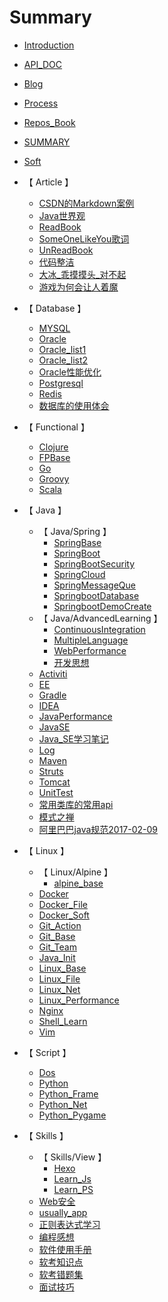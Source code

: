 # Summary

* [Introduction](README.md)

* [ API_DOC ](./API_DOC.md)
* [ Blog ](./Blog.md)
* [ Process ](./Process.md)
* [ Repos_Book ](./Repos_Book.md)
* [ SUMMARY ](./SUMMARY.md)
* [ Soft ](./Soft.md)
* 【 Article 】
    * [ CSDN的Markdown案例 ](./Article/CSDN的Markdown案例.md)
    * [ Java世界观 ](./Article/Java世界观.md)
    * [ ReadBook ](./Article/ReadBook.md)
    * [ SomeOneLikeYou歌词 ](./Article/SomeOneLikeYou歌词.md)
    * [ UnReadBook ](./Article/UnReadBook.md)
    * [ 代码整洁 ](./Article/代码整洁.md)
    * [ 大冰_乖摸摸头_对不起 ](./Article/大冰_乖摸摸头_对不起.md)
    * [ 游戏为何会让人着魔 ](./Article/游戏为何会让人着魔.md)
* 【 Database 】
    * [ MYSQL ](./Database/MYSQL.md)
    * [ Oracle ](./Database/Oracle.md)
    * [ Oracle_list1 ](./Database/Oracle_list1.md)
    * [ Oracle_list2 ](./Database/Oracle_list2.md)
    * [ Oracle性能优化 ](./Database/Oracle性能优化.md)
    * [ Postgresql ](./Database/Postgresql.md)
    * [ Redis ](./Database/Redis.md)
    * [ 数据库的使用体会 ](./Database/数据库的使用体会.md)
* 【 Functional 】
    * [ Clojure ](./Functional/Clojure.md)
    * [ FPBase ](./Functional/FPBase.md)
    * [ Go ](./Functional/Go.md)
    * [ Groovy ](./Functional/Groovy.md)
    * [ Scala ](./Functional/Scala.md)
* 【 Java 】
    * 【 Java/Spring 】
        * [ SpringBase ](./Java/Spring/SpringBase.md)
        * [ SpringBoot ](./Java/Spring/SpringBoot.md)
        * [ SpringBootSecurity ](./Java/Spring/SpringBootSecurity.md)
        * [ SpringCloud ](./Java/Spring/SpringCloud.md)
        * [ SpringMessageQue ](./Java/Spring/SpringMessageQue.md)
        * [ SpringbootDatabase ](./Java/Spring/SpringbootDatabase.md)
        * [ SpringbootDemoCreate ](./Java/Spring/SpringbootDemoCreate.md)
    * 【 Java/AdvancedLearning 】
        * [ ContinuousIntegration ](./Java/AdvancedLearning/ContinuousIntegration.md)
        * [ MultipleLanguage ](./Java/AdvancedLearning/MultipleLanguage.md)
        * [ WebPerformance ](./Java/AdvancedLearning/WebPerformance.md)
        * [ 开发思想 ](./Java/AdvancedLearning/开发思想.md)
    * [ Activiti ](./Java/Activiti.md)
    * [ EE ](./Java/EE.md)
    * [ Gradle ](./Java/Gradle.md)
    * [ IDEA ](./Java/IDEA.md)
    * [ JavaPerformance ](./Java/JavaPerformance.md)
    * [ JavaSE ](./Java/JavaSE.md)
    * [ Java_SE学习笔记 ](./Java/Java_SE学习笔记.md)
    * [ Log ](./Java/Log.md)
    * [ Maven ](./Java/Maven.md)
    * [ Struts ](./Java/Struts.md)
    * [ Tomcat ](./Java/Tomcat.md)
    * [ UnitTest ](./Java/UnitTest.md)
    * [ 常用类库的常用api ](./Java/常用类库的常用api.md)
    * [ 模式之禅 ](./Java/模式之禅.md)
    * [ 阿里巴巴java规范2017-02-09 ](./Java/阿里巴巴java规范2017-02-09.md)
* 【 Linux 】
    * 【 Linux/Alpine 】
        * [ alpine_base ](./Linux/Alpine/alpine_base.md)
    * [ Docker ](./Linux/Docker.md)
    * [ Docker_File ](./Linux/Docker_File.md)
    * [ Docker_Soft ](./Linux/Docker_Soft.md)
    * [ Git_Action ](./Linux/Git_Action.md)
    * [ Git_Base ](./Linux/Git_Base.md)
    * [ Git_Team ](./Linux/Git_Team.md)
    * [ Java_Init ](./Linux/Java_Init.md)
    * [ Linux_Base ](./Linux/Linux_Base.md)
    * [ Linux_File ](./Linux/Linux_File.md)
    * [ Linux_Net ](./Linux/Linux_Net.md)
    * [ Linux_Performance ](./Linux/Linux_Performance.md)
    * [ Nginx ](./Linux/Nginx.md)
    * [ Shell_Learn ](./Linux/Shell_Learn.md)
    * [ Vim ](./Linux/Vim.md)
* 【 Script 】
    * [ Dos ](./Script/Dos.md)
    * [ Python ](./Script/Python.md)
    * [ Python_Frame ](./Script/Python_Frame.md)
    * [ Python_Net ](./Script/Python_Net.md)
    * [ Python_Pygame ](./Script/Python_Pygame.md)
* 【 Skills 】
    * 【 Skills/View 】
        * [ Hexo ](./Skills/View/Hexo.md)
        * [ Learn_Js ](./Skills/View/Learn_Js.md)
        * [ Learn_PS ](./Skills/View/Learn_PS.md)
    * [ Web安全 ](./Skills/Web安全.md)
    * [ usually_app ](./Skills/usually_app.md)
    * [ 正则表达式学习 ](./Skills/正则表达式学习.md)
    * [ 编程感想 ](./Skills/编程感想.md)
    * [ 软件使用手册 ](./Skills/软件使用手册.md)
    * [ 软考知识点 ](./Skills/软考知识点.md)
    * [ 软考错题集 ](./Skills/软考错题集.md)
    * [ 面试技巧 ](./Skills/面试技巧.md)
